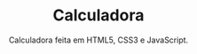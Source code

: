 <h1 align="center">Calculadora</h1>
<p align="center">Calculadora feita em HTML5, CSS3 e JavaScript.</p>

